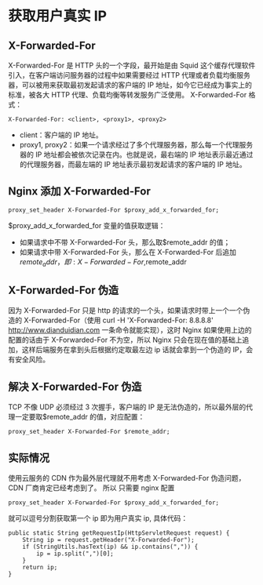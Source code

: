 # 获取用户真实 IP

## X-Forwarded-For

X-Forwarded-For 是 HTTP 头的一个字段，最开始是由 Squid 这个缓存代理软件引入，在客户端访问服务器的过程中如果需要经过 HTTP 代理或者负载均衡服务器，可以被用来获取最初发起请求的客户端的 IP 地址，如今它已经成为事实上的标准，被各大 HTTP 代理、负载均衡等转发服务广泛使用。
X-Forwarded-For 格式：

```
X-Forwarded-For: <client>, <proxy1>, <proxy2>
```

- client：客户端的 IP 地址。
- proxy1, proxy2：如果一个请求经过了多个代理服务器，那么每一个代理服务器的 IP 地址都会被依次记录在内。也就是说，最右端的 IP 地址表示最近通过的代理服务器，而最左端的 IP 地址表示最初发起请求的客户端的 IP 地址。

## Nginx 添加 X-Forwarded-For

```
proxy_set_header X-Forwarded-For $proxy_add_x_forwarded_for;
```

$proxy_add_x_forwarded_for 变量的值获取逻辑：

- 如果请求中不带 X-Forwarded-For 头，那么取$remote_addr 的值；
- 如果请求中带 X-Forwarded-For 头，那么在 X-Forwarded-For 后追加$remote_addr，即: X-Forwarded-For,$remote_addr

## X-Forwarded-For 伪造

因为 X-Forwarded-For 只是 http 的请求的一个头，如果请求时带上一个一个伪造的 X-Forwarded-For（使用 curl -H 'X-Forwarded-For: 8.8.8.8' http://www.dianduidian.com 一条命令就能实现），这时 Nginx 如果使用上边的配置的话由于 X-Forwarded-For 不为空，所以 Nginx 只会在现在值的基础上追加，这样后端服务在拿到头后根据约定取最左边 ip 话就会拿到一个伪造的 IP，会有安全风险。

## 解决 X-Forwarded-For 伪造

TCP 不像 UDP 必须经过 3 次握手，客户端的 IP 是无法伪造的，所以最外层的代理一定要取$remote_addr 的值，对应配置：

```
proxy_set_header X-Forwarded-For $remote_addr;
```

## 实际情况

使用云服务的 CDN 作为最外层代理就不用考虑 X-Forwarded-For 伪造问题，CDN 厂商肯定已经考虑到了。
所以
只需要 nginx 配置

```
proxy_set_header X-Forwarded-For $proxy_add_x_forwarded_for;
```

就可以逗号分割获取第一个 ip 即为用户真实 ip, 具体代码：

```
public static String getRequestIp(HttpServletRequest request) {
    String ip = request.getHeader("X-Forwarded-For");
    if (StringUtils.hasText(ip) && ip.contains(",")) {
        ip = ip.split(",")[0];
    }
    return ip;
}
```
